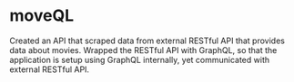 # moveQL
Created an API that scraped data from external RESTful API that provides data about movies.
Wrapped the RESTful API with GraphQL, so that the application is setup using GraphQL internally, yet communicated with external RESTful API.


